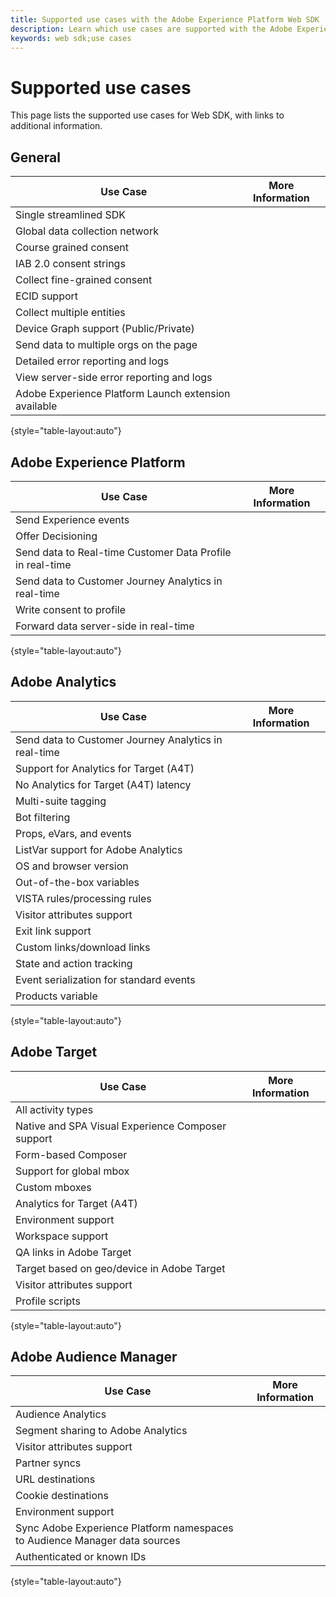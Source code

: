 ```yaml
---
title: Supported use cases with the Adobe Experience Platform Web SDK
description: Learn which use cases are supported with the Adobe Experience Platform Web SDK.
keywords: web sdk;use cases
---
```


# Supported use cases

This page lists the supported use cases for Web SDK, with links to additional information.

## General

| Use Case | More Information |
| --- | --- |
| Single streamlined SDK | |
| Global data collection network |  |
| Course grained consent |  |
| IAB 2.0 consent strings |  |
| Collect fine-grained consent |  |
| ECID support |  |
| Collect multiple entities |  |
| Device Graph support (Public/Private) |  |
| Send data to multiple orgs on the page |  |
| Detailed error reporting and logs |  |
| View server-side error reporting and logs |  |
| Adobe Experience Platform Launch extension available |  |

{style="table-layout:auto"}

## Adobe Experience Platform

| Use Case | More Information |
| --- | --- |
| Send Experience events |  |
| Offer Decisioning |  |
| Send data to Real-time Customer Data Profile in real-time |  |
| Send data to Customer Journey Analytics in real-time |  |
| Write consent to profile |  |
| Forward data server-side in real-time |  |

{style="table-layout:auto"}

## Adobe Analytics

| Use Case | More Information |
| --- | --- |
| Send data to Customer Journey Analytics in real-time |  |
| Support for Analytics for Target (A4T) |  |
| No Analytics for Target (A4T) latency |  |
| Multi-suite tagging |  |
| Bot filtering |  |
| Props, eVars, and events |  |
| ListVar support for Adobe Analytics |  |
| OS and browser version |  |
| Out-of-the-box variables |  |
| VISTA rules/processing rules |  |
| Visitor attributes support |  |
| Exit link support |  |
| Custom links/download links |  |
| State and action tracking |  |
| Event serialization for standard events |  |
| Products variable |  |

{style="table-layout:auto"}

## Adobe Target

| Use Case | More Information |
| --- | --- |
| All activity types |  |
| Native and SPA Visual Experience Composer support |  |
| Form-based Composer |  |
| Support for global mbox |  |
| Custom mboxes |  |
| Analytics for Target (A4T) |  |
| Environment support |  |
| Workspace support |  |
| QA links in Adobe Target |  |
| Target based on geo/device in Adobe Target|  |
| Visitor attributes support |  |
| Profile scripts |  |

{style="table-layout:auto"}

## Adobe Audience Manager

| Use Case | More Information |
| --- | --- |
| Audience Analytics |  |
| Segment sharing to Adobe Analytics |  |
| Visitor attributes support |  |
| Partner syncs |  |
| URL destinations |  |
| Cookie destinations |  |
| Environment support |  |
| Sync Adobe Experience Platform namespaces to Audience Manager data sources |  |
| Authenticated or known IDs |  |

{style="table-layout:auto"}